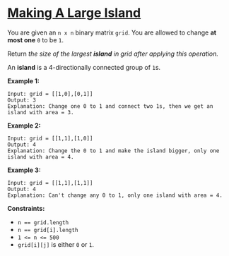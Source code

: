 [Making A Large Island](https://leetcode.com/problems/making-a-large-island)
===
You are given an `n x n` binary matrix `grid`. You are allowed to change **at most one** `0` to be `1`.

Return _the size of the largest **island** in grid after applying this operation._

An **island** is a 4-directionally connected group of `1`s.

**Example 1:**

```text
Input: grid = [[1,0],[0,1]]
Output: 3
Explanation: Change one 0 to 1 and connect two 1s, then we get an island with area = 3.
```

**Example 2:**

```text
Input: grid = [[1,1],[1,0]]
Output: 4
Explanation: Change the 0 to 1 and make the island bigger, only one island with area = 4.
```

**Example 3:**

```text
Input: grid = [[1,1],[1,1]]
Output: 4
Explanation: Can't change any 0 to 1, only one island with area = 4.
```

**Constraints:**

* `n == grid.length`
* `n == grid[i].length`
* `1 <= n <= 500`
* `grid[i][j]` is either `0` or `1`.

